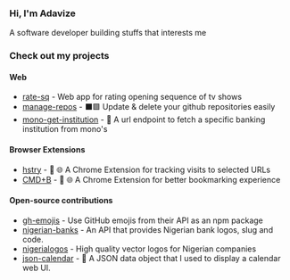 
### Hi, I'm Adavize

A software developer building stuffs that interests me

### Check out my projects

#### Web
- [rate-sq](https://github.com/ize-302/rate-sq) - Web app for rating opening sequence of tv shows
- [manage-repos](https://github.com/ize-302/manage-repos) - ⬛🟩 Update & delete your github repositories easily
- [mono-get-institution](https://github.com/ize-302/mono-get-institution) - :bank: A url endpoint to fetch a specific banking institution from mono's

#### Browser Extensions
- [hstry](https://github.com/ize-302/hstry) - 🔖 🌐 A Chrome Extension for tracking visits to selected URLs
- [CMD+B](https://cmdb.ize-302.dev) - 🔖 🌐 A Chrome Extension for better bookmarking experience

#### Open-source contributions
- [gh-emojis](https://github.com/privatenumber/gh-emojis) - Use GitHub emojis from their API as an npm package
- [nigerian-banks](https://github.com/ichtrojan/nigerian-banks) - An API that provides Nigerian bank logos, slug and code.
- [nigerialogos](https://github.com/PaystackHQ/nigerialogos) - High quality vector logos for Nigerian companies
- [json-calendar](https://github.com/rxgx/json-calendar) - 📆 A JSON data object that I used to display a calendar web UI.

